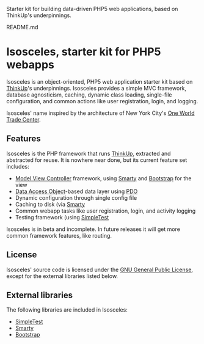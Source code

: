 Starter kit for building data-driven PHP5 web applications, based on ThinkUp's underpinnings.

README.md

# Isosceles, starter kit for PHP5 webapps

Isosceles is an object-oriented, PHP5 web application starter kit based on [ThinkUp](http://thinkupapp.com/)'s
underpinnings. Isosceles provides a simple MVC framework, database agnosticism, caching, dynamic class loading,
single-file configuration, and common actions like user registration, login, and logging.

Isosceles' name inspired by the architecture of New York City's 
[One World Trade Center](http://en.wikipedia.org/wiki/One_World_Trade_Center).

## Features

Isosceles is the PHP framework that runs [ThinkUp](http://thinkupapp.com/), extracted and abstracted for reuse. It is
nowhere near done, but its current feature set includes:

* [Model View Controller](http://en.wikipedia.org/wiki/Model_view_controller) framework, using
[Smarty](http://smarty.net) and [Bootstrap](http://twitter.github.com/bootstrap/) for the view
* [Data Access Object](http://en.wikipedia.org/wiki/Data_access_object)-based data layer using
[PDO](http://us.php.net/manual/en/book.pdo.php)
* Dynamic configuration through single config file
* Caching to disk (via [Smarty](http://smarty.net)
* Common webapp tasks like user registration, login, and activity logging
* Testing framework (using [SimpleTest](http://www.simpletest.org/)

Isosceles is in beta and incomplete. In future releases it will get more common framework features, like routing.

## License

Isosceles' source code is licensed under the [GNU General Public License](http://www.gnu.org/licenses/gpl.html), except
for the  external libraries listed below.

## External libraries

The following libraries are included in Isosceles:

* [SimpleTest](http://www.simpletest.org/)
* [Smarty](http://smarty.net)
* [Bootstrap](http://twitter.github.com/bootstrap/)
